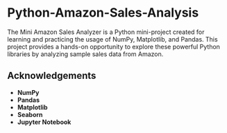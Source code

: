 # Python-Amazon-Sales-Analysis
The Mini Amazon Sales Analyzer is a Python mini-project created for learning and practicing the usage of NumPy, Matplotlib, and Pandas. This project provides a hands-on opportunity to explore these powerful Python libraries by analyzing sample sales data from Amazon.

## Acknowledgements

- **NumPy**
- **Pandas**
- **Matplotlib**
- **Seaborn**
- **Jupyter Notebook**
